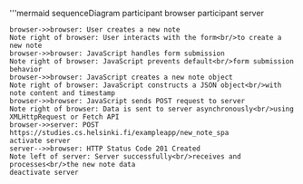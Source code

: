 '''mermaid
sequenceDiagram
    participant browser
    participant server

    browser->>browser: User creates a new note
    Note right of browser: User interacts with the form<br/>to create a new note
    browser->>browser: JavaScript handles form submission
    Note right of browser: JavaScript prevents default<br/>form submission behavior
    browser->>browser: JavaScript creates a new note object
    Note right of browser: JavaScript constructs a JSON object<br/>with note content and timestamp
    browser->>browser: JavaScript sends POST request to server
    Note right of browser: Data is sent to server asynchronously<br/>using XMLHttpRequest or Fetch API
    browser->>server: POST https://studies.cs.helsinki.fi/exampleapp/new_note_spa
    activate server
    server-->>browser: HTTP Status Code 201 Created
    Note left of server: Server successfully<br/>receives and processes<br/>the new note data
    deactivate server
